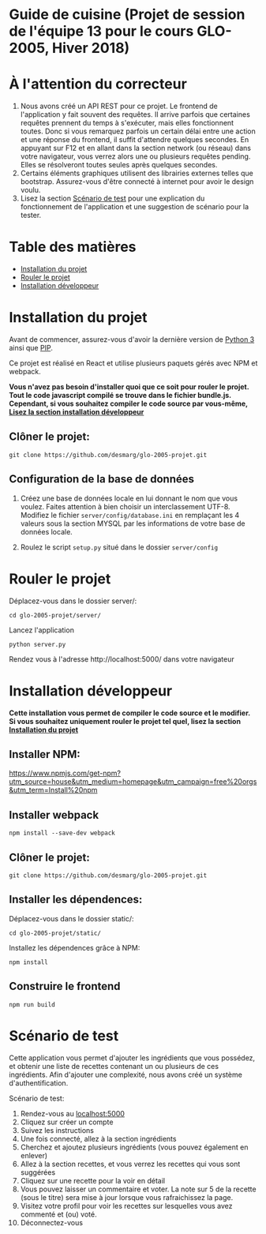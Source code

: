 # Guide de cuisine (Projet de session de l'équipe 13 pour le cours GLO-2005, Hiver 2018)

# À l'attention du correcteur
1. Nous avons créé un API REST pour ce projet. Le frontend de l'application y fait souvent des requêtes. Il arrive parfois que certaines requêtes prennent du temps à s'exécuter, mais elles fonctionnent toutes. Donc si vous remarquez parfois un certain délai entre une action et une réponse du frontend, il suffit d'attendre quelques secondes. En appuyant sur F12 et en allant dans la section network (ou réseau) dans votre navigateur, vous verrez alors une ou plusieurs requêtes pending. Elles se résolveront toutes seules après quelques secondes.
2. Certains éléments graphiques utilisent des librairies externes telles que bootstrap. Assurez-vous d'être connecté à internet pour avoir le design voulu.
3. Lisez la section [Scénario de test](#scénario-de-test) pour une explication du fonctionnement de l'application et une suggestion de scénario pour la tester.

# Table des matières
* [Installation du projet](#installation-du-projet)
* [Rouler le projet](#rouler-le-projet)
* [Installation développeur](#installation-développeur)

# Installation du projet

Avant de commencer, assurez-vous d'avoir la dernière version de [Python 3](https://www.python.org/downloads/) ainsi que [PIP](https://pypi.python.org/pypi/pip).

Ce projet est réalisé en React et utilise plusieurs paquets gérés avec NPM et webpack.

**Vous n'avez pas besoin d'installer quoi que ce soit pour rouler le projet. Tout le code javascript compilé se trouve dans le fichier bundle.js. Cependant, si vous souhaitez compiler le code source par vous-même, [Lisez la section installation développeur](#installation-développeur)**

## Clôner le projet:
```
git clone https://github.com/desmarg/glo-2005-projet.git
```

## Configuration de la base de données

1. Créez une base de données locale en lui donnant le nom que vous voulez. Faites attention à bien choisir un interclassement UTF-8.
Modifiez le fichier `server/config/database.ini` en remplaçant les 4 valeurs sous la section MYSQL par les informations de votre base de données locale.

2. Roulez le script `setup.py` situé dans le dossier `server/config`

# Rouler le projet

Déplacez-vous dans le dossier server/:
```
cd glo-2005-projet/server/
```
Lancez l'application
```
python server.py
```

Rendez vous à l'adresse http://localhost:5000/ dans votre navigateur

# Installation développeur

**Cette installation vous permet de compiler le code source et le modifier. Si vous souhaitez uniquement rouler le projet tel quel, lisez la section [Installation du projet](#installation-du-projet)**

## Installer NPM:
https://www.npmjs.com/get-npm?utm_source=house&utm_medium=homepage&utm_campaign=free%20orgs&utm_term=Install%20npm

## Installer webpack
```
npm install --save-dev webpack
```

## Clôner le projet:
```
git clone https://github.com/desmarg/glo-2005-projet.git
```
## Installer les dépendences:

Déplacez-vous dans le dossier static/:
```
cd glo-2005-projet/static/
```
Installez les dépendences grâce à NPM:
```
npm install
```
## Construire le frontend

```
npm run build
```

# Scénario de test

Cette application vous permet d'ajouter les ingrédients que vous possédez, et obtenir une liste de recettes contenant un ou plusieurs de ces ingrédients. Afin d'ajouter une complexité, nous avons créé un système d'authentification.

Scénario de test:

1. Rendez-vous au [localhost:5000](localhost:5000)
2. Cliquez sur créer un compte
3. Suivez les instructions
4. Une fois connecté, allez à la section ingrédients
5. Cherchez et ajoutez plusieurs ingrédients (vous pouvez également en enlever)
6. Allez à la section recettes, et vous verrez les recettes qui vous sont suggérées
7. Cliquez sur une recette pour la voir en détail
8. Vous pouvez laisser un commentaire et voter. La note sur 5 de la recette (sous le titre) sera mise à jour lorsque vous rafraichissez la page.
9. Visitez votre profil pour voir les recettes sur lesquelles vous avez commenté et (ou) voté.
10. Déconnectez-vous

